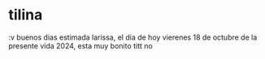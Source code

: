 # tilina
 :v
buenos dias estimada larissa, el dia de hoy vierenes 18 de octubre de
 la presente vida 2024, esta muy bonito titt
 no